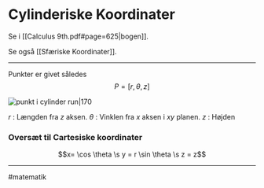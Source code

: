 # Cylinderiske Koordinater
Se i [[Calculus 9th.pdf#page=625|bogen]].

Se også [[Sfæriske Koordinater]].

---

Punkter er givet således
$$P = [r, \theta,z]$$


![punkt i cylinder run|170](https://mathinsight.org/media/image/image/spherical_coordinates.png)

$r$ : Længden fra $z$ aksen.
$\theta$ : Vinklen fra $x$ aksen i $xy$ planen.
$z$ : Højden

### Oversæt til Cartesiske koordinater
$$x= \cos \theta \s y = r \sin \theta \s z = z$$

---
#matematik 